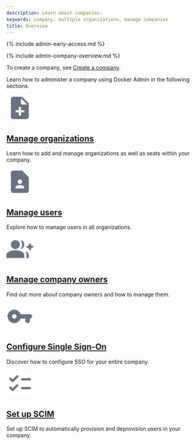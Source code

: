 ```yaml
---
description: Learn about companies.
keywords: company, multiple organizations, manage companies
title: Overview
---
```


{% include admin-early-access.md %}

{% include admin-company-overview.md %}

To create a company, see [Create a company](../../docker-hub/new-company.md).

Learn how to administer a company using Docker Admin in the following sections.

<div class="component-container">
<!--start row-->
    <div class="row">
     <div class="col-xs-12 col-sm-12 col-md-12 col-lg-4 block">
        <div class="component">
            <div class="component-icon">
                 <a href="/admin/company/organizations/"><img src="/assets/images/note-add.svg" alt="Manage organizations" width="70" height="70"></a>
            </div>
                <h2 id="mangage-orgs"><a href="/admin/company/organizations/">Manage organizations</a></h2>
                <p>Learn how to add and manage organizations as well as seats within your company.</p>
        </div>
     </div>
      <div class="col-xs-12 col-sm-12 col-md-12 col-lg-4 block">
        <div class="component">
            <div class="component-icon">
                <a href="/admin/company/users/"><img src="/assets/images/contact.svg" alt="Manage users" width="70" height="70"></a>
            </div>
                <h2 id="manage-users"><a href="/admin/company/users/">Manage users</a></h2>
                <p>Explore how to manage users in all organizations.</p>
        </div>
     </div>
     <div class="col-xs-12 col-sm-12 col-md-12 col-lg-4 block">
        <div class="component">
          <div class="component-icon">
                 <a href="/admin/company/owners/"><img src="/assets/images/sso.svg" alt="Company owner" width="70" height="70"></a>
          </div>
                <h2 id="Company owner"><a href="/admin/company/owners/">Manage company owners</a></h2>
                <p>Find out more about company owners and how to manage them.</p>
        </div>
      </div>
    </div>
<!--start row-->
    <div class="row">
     <div class="col-xs-12 col-sm-12 col-md-12 col-lg-4 block">
        <div class="component">
            <div class="component-icon">
                 <a href="/admin/company/settings/sso/"><img src="/assets/images/sign-on.svg" alt="Configure company SSO" width="70" height="70"></a>
            </div>
                <h2 id="company-sso"><a href="/admin/company/settings/sso/">Configure Single Sign-On</a></h2>
                <p>Discover how to configure SSO for your entire company.</p>
        </div>
     </div>
      <div class="col-xs-12 col-sm-12 col-md-12 col-lg-4 block">
        <div class="component">
            <div class="component-icon">
                <a href="/admin/company/settings/scim/"><img src="/assets/images/checklist.svg" alt="company faqs" width="70" height="70"></a>
            </div>
                <h2 id="company-scim"><a href="/admin/company/settings/scim/">Set up SCIM</a></h2>
                <p>Set up SCIM to automatically provision and deprovision users in your company.</p>
        </div>
     </div>
    </div>
</div>

